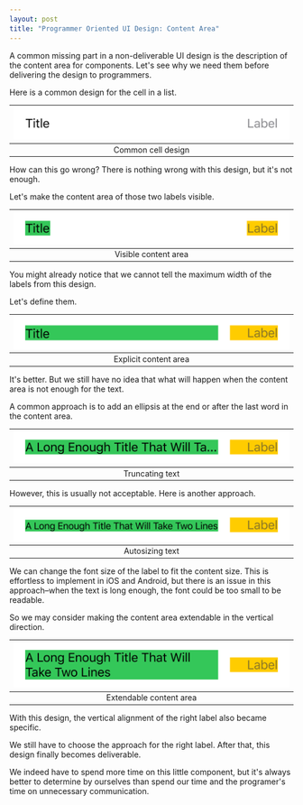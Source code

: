 ```yaml
---
layout: post
title: "Programmer Oriented UI Design: Content Area"
---
```


A common missing part in a non-deliverable UI design is the description of the content area for components. Let's see why we need them before delivering the design to programmers.

Here is a common design for the cell in a list.

| ![Common cell design](/assets/images/common-cell-design.png) |
|:-:|
| Common cell design |

How can this go wrong? There is nothing wrong with this design, but it's not enough.

Let's make the content area of those two labels visible.

| ![Visible content area](/assets/images/visible-content-area.png) |
|:-:|
| Visible content area |

You might already notice that we cannot tell the maximum width of the labels from this design.

Let's define them.

| ![Explicit content area](/assets/images/explicit-content-area.png) |
|:-:|
| Explicit content area |

It's better. But we still have no idea that what will happen when the content area is not enough for the text.

A common approach is to add an ellipsis at the end or after the last word in the content area.

| ![Truncating text](/assets/images/truncating-text.png) |
|:-:|
| Truncating text |

However, this is usually not acceptable. Here is another approach.

| ![Autosizing text](/assets/images/autosizing-text.png) |
|:-:|
| Autosizing text |

We can change the font size of the label to fit the content size.
This is effortless to implement in iOS and Android, but there is an issue in this approach–when the text is long enough, the font could be too small to be readable.

So we may consider making the content area extendable in the vertical direction.

| ![Extendable content area](/assets/images/extendable-content-area.png) |
|:-:|
| Extendable content area |

With this design, the vertical alignment of the right label also became specific.

We still have to choose the approach for the right label. After that, this design finally becomes deliverable.

We indeed have to spend more time on this little component, but it's always better to determine by ourselves than spend our time and the programer's time on unnecessary communication.

